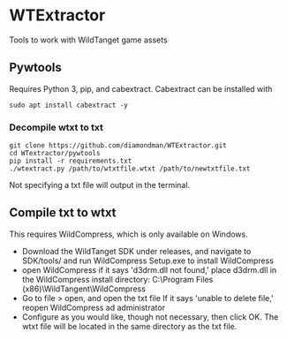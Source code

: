 # WTExtractor
Tools to work with WildTanget game assets
## Pywtools
Requires Python 3, pip, and cabextract. Cabextract can be installed with
 
    sudo apt install cabextract -y
### Decompile wtxt to txt
    git clone https://github.com/diamondman/WTExtractor.git
    cd WTextractor/pywtools
    pip install -r requirements.txt
    ./wtextract.py /path/to/wtxtfile.wtxt /path/to/newtxtfile.txt

Not specifying a txt file will output  in the terminal.
    
## Compile txt to wtxt
This requires WildCompress, which is only available on Windows.
* Download the WildTanget SDK under releases, and navigate to SDK/tools/ and run WildCompress Setup.exe to install WildCompress
* open WildCompress
if it says 'd3drm.dll not found,' place d3drm.dll in the WildCompress install directory: C:\Program Files (x86)\WildTangent\WildCompress
* Go to file > open, and open the txt file
If it says 'unable to delete file,' reopen WildCompress ad administrator
* Configure as you would like, though not necessary, then click OK. The wtxt file will be located in the same directory as the txt file.
